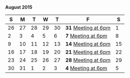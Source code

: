 __August 2015__

| S | M | T | W | T | F | S |
| --- | --- | --- | --- | --- | --- | --- |
| 26 | 27 | 28 | 29 | 30 | **31** [Meeting at 6pm](http://google.com/) | 1 |
| 2 | 3 | 4 | 5 | 6 | **7** [Meeting at 6pm](http://google.com/) | 8 |
| 9 | 10 | 11 | 12 | 13 | **14** [Meeting at 6pm](http://google.com/) | 15 |
| 16 | 17 | 18 | 19 | 20 | **21** [Meeting at 6pm](http://google.com/) | 22 |
| 23 | 24 | 25 | 26 | 27 | **28** [Meeting at 6pm](http://google.com/) | 29 |
| 30 | 31 | 1 | 2 | 3 | **4** [Meeting at 6pm](http://google.com/) | 5 |
